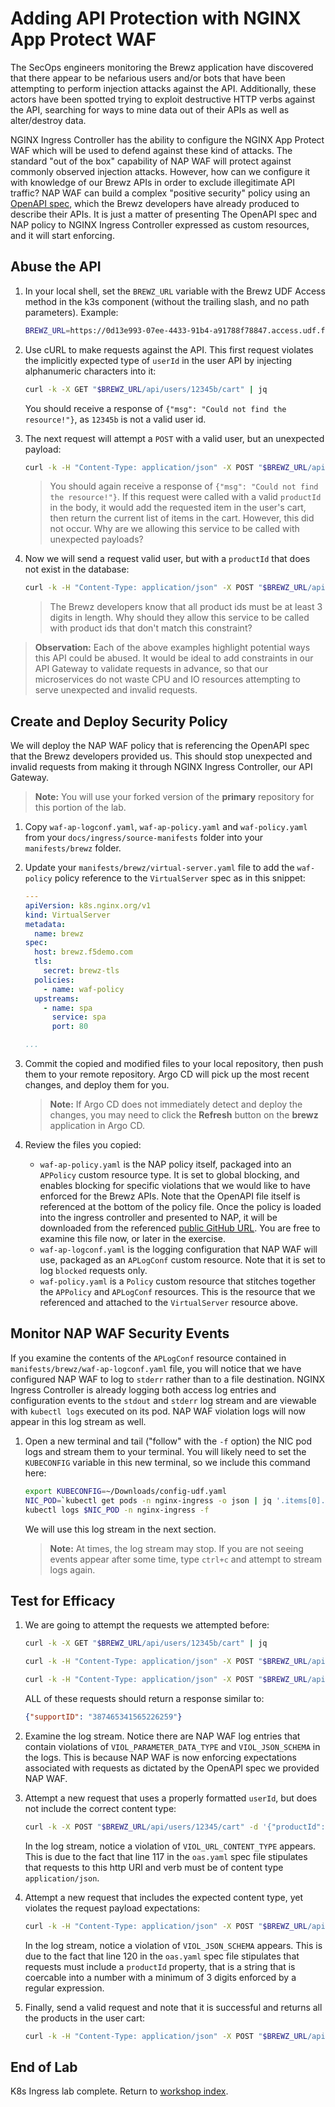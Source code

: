 # Adding API Protection with NGINX App Protect WAF

The SecOps engineers monitoring the Brewz application have discovered that there appear to be nefarious users and/or bots that have been attempting to perform injection attacks against the API. Additionally, these actors have been spotted trying to exploit destructive HTTP verbs against the API, searching for ways to mine data out of their APIs as well as alter/destroy data.

NGINX Ingress Controller has the ability to configure the NGINX App Protect WAF which will be used to defend against these kind of attacks. The standard "out of the box" capability of NAP WAF will protect against commonly observed injection attacks. However, how can we configure it with knowledge of our Brewz APIs in order to exclude illegitimate API traffic? NAP WAF can build a complex "positive security" policy using an [OpenAPI spec](https://spec.openapis.org/oas/latest.html), which the Brewz developers have already produced to describe their APIs. It is just a matter of presenting The OpenAPI spec and NAP policy to NGINX Ingress Controller expressed as custom resources, and it will start enforcing.

## Abuse the API

1. In your local shell, set the `BREWZ_URL` variable with the Brewz UDF Access method in the k3s component (without the trailing slash, and no path parameters). Example:

    ```bash
    BREWZ_URL=https://0d13e993-07ee-4433-91b4-a91788f78847.access.udf.f5.com
    ```

1. Use cURL to make requests against the API. This first request violates the implicitly expected type of `userId` in the user API by injecting alphanumeric characters into it:

    ```bash
    curl -k -X GET "$BREWZ_URL/api/users/12345b/cart" | jq
    ```

    You should receive a response of `{"msg": "Could not find the resource!"}`, as `12345b` is not a valid user id.

1. The next request will attempt a `POST` with a valid user, but an unexpected payload:

    ```bash
    curl -k -H "Content-Type: application/json" -X POST "$BREWZ_URL/api/users/12345/cart" -d '{"unexpectedProperty": "123"}' | jq
    ```

    > You should again receive a response of `{"msg": "Could not find the resource!"}`. If this request were called with a valid `productId` in the body, it would add the requested item in the user's cart, then return the current list of items in the cart. However, this did not occur. Why are we allowing this service to be called with unexpected payloads?

1. Now we will send a request valid user, but with a `productId` that does not exist in the database:

    ```bash
    curl -k -H "Content-Type: application/json" -X POST "$BREWZ_URL/api/users/12345/cart" -d '{"productId": "42"}' | jq
    ```

    > The Brewz developers know that all product ids must be at least 3 digits in length. Why should they allow this service to be called with product ids that don't match this constraint?

> **Observation:** Each of the above examples highlight potential ways this API could be abused. It would be ideal to add constraints in our API Gateway to validate requests in advance, so that our microservices do not waste CPU and IO resources attempting to serve unexpected and invalid requests.

## Create and Deploy Security Policy

We will deploy the NAP WAF policy that is referencing the OpenAPI spec that the Brewz developers provided us. This should stop unexpected and invalid requests from making it through NGINX Ingress Controller, our API Gateway.

> **Note:** You will use your forked version of the **primary** repository for this portion of the lab.

1. Copy `waf-ap-logconf.yaml`, `waf-ap-policy.yaml` and `waf-policy.yaml` from your `docs/ingress/source-manifests` folder into your `manifests/brewz` folder.

1. Update your `manifests/brewz/virtual-server.yaml` file to add the `waf-policy` policy reference to the `VirtualServer` spec as in this snippet:

    ```yaml
    ---
    apiVersion: k8s.nginx.org/v1
    kind: VirtualServer
    metadata:
      name: brewz
    spec:
      host: brewz.f5demo.com
      tls:
        secret: brewz-tls
      policies:
        - name: waf-policy
      upstreams:
        - name: spa
          service: spa
          port: 80

    ...
    ```

1. Commit the copied and modified files to your local repository, then push them to your remote repository. Argo CD will pick up the most recent changes, and deploy them for you.

    > **Note:** If Argo CD does not immediately detect and deploy the changes, you may need to click the **Refresh** button on the **brewz** application in Argo CD.

1. Review the files you copied:

    - `waf-ap-policy.yaml` is the NAP policy itself, packaged into an `APPolicy` custom resource type. It is set to global blocking, and enables blocking for specific violations that we would like to have enforced for the Brewz APIs. Note that the OpenAPI file itself is referenced at the bottom of the policy file. Once the policy is loaded into the ingress controller and presented to NAP, it will be downloaded from the referenced [public GitHub URL](https://raw.githubusercontent.com/f5devcentral/modern_app_jumpstart_workshop/main/docs/ingress/source-manifests/oas.yaml). You are free to examine this file now, or later in the exercise.
    - `waf-ap-logconf.yaml` is the logging configuration that NAP WAF will use, packaged as an `APLogConf` custom resource. Note that it is set to log `blocked` requests only.
    - `waf-policy.yaml` is a `Policy` custom resource that stitches together the `APPolicy` and `APLogConf` resources. This is the resource that we referenced and attached to the `VirtualServer` resource above.

## Monitor NAP WAF Security Events

If you examine the contents of the `APLogConf` resource contained in `manifests/brewz/waf-ap-logconf.yaml` file, you will notice that we have configured NAP WAF to log to `stderr` rather than to a file destination. NGINX Ingress Controller is already logging both access log entries and configuration events to the `stdout` and `stderr` log stream and are viewable with `kubectl logs` executed on its pod. NAP WAF violation logs will now appear in this log stream as well.

1. Open a new terminal and tail ("follow" with the `-f` option) the NIC pod logs and stream them to your terminal. You will likely need to set the `KUBECONFIG` variable in this new terminal, so we include this command here:

    ```bash
    export KUBECONFIG=~/Downloads/config-udf.yaml
    NIC_POD=`kubectl get pods -n nginx-ingress -o json | jq '.items[0].metadata.name' -r`
    kubectl logs $NIC_POD -n nginx-ingress -f
    ```

    We will use this log stream in the next section.

    > **Note:** At times, the log stream may stop. If you are not seeing events appear after some time, type `ctrl+c` and attempt to stream logs again.

## Test for Efficacy

1. We are going to attempt the requests we attempted before:

    ```bash
    curl -k -X GET "$BREWZ_URL/api/users/12345b/cart" | jq

    curl -k -H "Content-Type: application/json" -X POST "$BREWZ_URL/api/users/12345/cart" -d '{"unexpectedProperty": "123"}' | jq

    curl -k -H "Content-Type: application/json" -X POST "$BREWZ_URL/api/users/12345/cart" -d '{"productId": "42"}' | jq
    ```

    ALL of these requests should return a response similar to:

    ```json
    {"supportID": "387465341565226259"}
    ```

1. Examine the log stream. Notice there are NAP WAF log entries that contain violations of `VIOL_PARAMETER_DATA_TYPE` and `VIOL_JSON_SCHEMA` in the logs. This is because NAP WAF is now enforcing expectations associated with requests as dictated by the OpenAPI spec we provided NAP WAF.

1. Attempt a new request that uses a properly formatted `userId`, but does not include the correct content type:

    ```bash
    curl -k -X POST "$BREWZ_URL/api/users/12345/cart" -d '{"productId": "42"}' | jq
    ```

    In the log stream, notice a violation of `VIOL_URL_CONTENT_TYPE` appears. This is due to the fact that line 117 in the `oas.yaml` spec file stipulates that requests to this http URI and verb must be of content type `application/json`.

1. Attempt a new request that includes the expected content type, yet violates the request payload expectations:

    ```bash
    curl -k -H "Content-Type: application/json" -X POST "$BREWZ_URL/api/users/12345/cart" -d '{"productId":"1234r"}' | jq
    ```

    In the log stream, notice a violation of `VIOL_JSON_SCHEMA` appears. This is due to the fact that line 120 in the `oas.yaml` spec file stipulates that requests must include a `productId` property, that is a string that is coercable into a number with a minimum of 3 digits enforced by a regular expression.

1. Finally, send a valid request and note that it is successful and returns all the products in the user cart:

    ```bash
    curl -k -H "Content-Type: application/json" -X POST "$BREWZ_URL/api/users/12345/cart" -d '{"productId":"123"}' | jq
    ```

## End of Lab

K8s Ingress lab complete. Return to [workshop index](../README.md).
